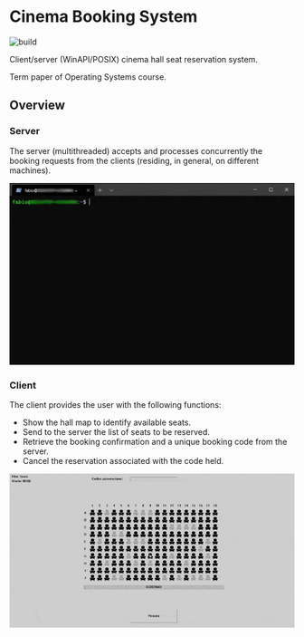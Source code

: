 # Cinema Booking System

![build](https://github.com/Sph00b/reservation-cinema-hall/workflows/build/badge.svg)

Client/server (WinAPI/POSIX) cinema hall seat reservation system.

Term paper of Operating Systems course.

## Overview

### Server

The server (multithreaded) accepts and processes concurrently the booking 
requests from the clients (residing, in general, on different machines).

![Alt Text](doc/server.gif)

### Client

The client provides the user with the following functions:
- Show the hall map to identify available seats.
- Send to the server the list of seats to be reserved.
- Retrieve the booking confirmation and a unique booking code from the server.
- Cancel the reservation associated with the code held.

![Alt Text](doc/client.gif)

